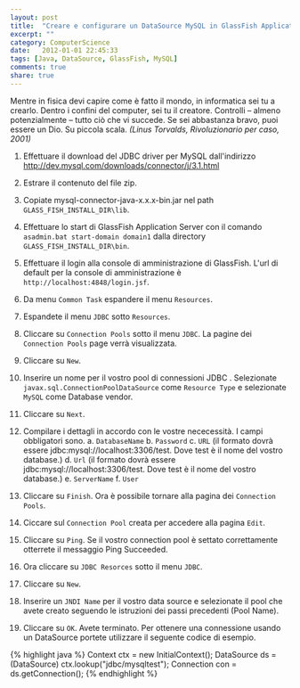 ```yaml
---
layout: post
title:  "Creare e configurare un DataSource MySQL in GlassFish Application Server"
excerpt: ""
category: ComputerScience
date:   2012-01-01 22:45:33
tags: [Java, DataSource, GlassFish, MySQL]
comments: true
share: true
---
```


Mentre in fisica devi capire come è fatto il mondo, in informatica sei tu a crearlo. Dentro i confini del computer, sei tu il creatore. Controlli – almeno potenzialmente – tutto ciò che vi succede. Se sei abbastanza bravo, puoi essere un Dio. Su piccola scala.
*(Linus Torvalds, Rivoluzionario per caso, 2001)*

1. Effettuare il download del JDBC driver per MySQL dall'indirizzo
   http://dev.mysql.com/downloads/connector/j/3.1.html
2. Estrare il contenuto del file zip.
3. Copiate mysql-connector-java-x.x.x-bin.jar nel path `GLASS_FISH_INSTALL_DIR\lib`.
3. Effettuare lo start di GlassFish Application Server con il comando `asadmin.bat start-domain domain1` dalla directory    `GLASS_FISH_INSTALL_DIR\bin`.
4. Effettuare il login alla console di amministrazione di GlassFish. L'url di default per la console di amministrazione è `http://localhost:4848/login.jsf`.
5. Da menu `Common Task` espandere il menu `Resources`.
6. Espandete il menu `JDBC` sotto `Resources`.
7. Cliccare su `Connection Pools` sotto il menu `JDBC`. La pagine dei `Connection Pools` page verrà visualizzata.
8. Cliccare su `New`.
9. Inserire un nome per il vostro pool di connessioni JDBC . Selezionate `javax.sql.ConnectionPoolDataSource` come `Resource Type` e selezionate `MySQL` come Database vendor.
10. Cliccare su `Next`.
11. Compilare i dettagli in accordo con le vostre nececessità. I campi obbligatori sono.
a. `DatabaseName`
b. `Password`
c. `URL` (il formato dovrà essere jdbc:mysql://localhost:3306/test. Dove test è il nome del vostro database.)
d. `Url` (il formato dovrà essere jdbc:mysql://localhost:3306/test. Dove test è il nome del vostro database.)
e. `ServerName`
f. `User`
12. Cliccare su `Finish`. Ora è possibile tornare alla pagina dei `Connection Pools`.
13. Ciccare sul `Connection Pool` creata per accedere alla pagina `Edit`.
14. Cliccare su `Ping`. Se il vostro connection pool è settato correttamente otterrete il messaggio Ping Succeeded.

15. Ora cliccare su `JDBC Resorces` sotto il menu `JDBC`.
16. Cliccare su `New`.
17. Inserire un `JNDI Name` per il vostro data source e selezionate il pool che avete creato seguendo le istruzioni dei passi precedenti (Pool Name).

18. Cliccare su `OK`. Avete terminato.
Per ottenere una connessione usando un DataSource portete utilizzare il seguente codice di esempio.

{% highlight java %}
Context ctx = new InitialContext();
DataSource ds = (DataSource) ctx.lookup("jdbc/mysqltest");
Connection con = ds.getConnection();
{% endhighlight %}


